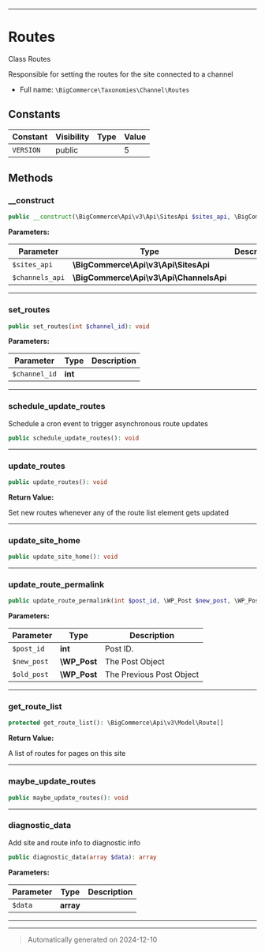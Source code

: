***

# Routes

Class Routes

Responsible for setting the routes for the site
connected to a channel

* Full name: `\BigCommerce\Taxonomies\Channel\Routes`


## Constants

| Constant | Visibility | Type | Value |
|:---------|:-----------|:-----|:------|
|`VERSION`|public| |5|


## Methods


### __construct



```php
public __construct(\BigCommerce\Api\v3\Api\SitesApi $sites_api, \BigCommerce\Api\v3\Api\ChannelsApi $channels_api): mixed
```








**Parameters:**

| Parameter | Type | Description |
|-----------|------|-------------|
| `$sites_api` | **\BigCommerce\Api\v3\Api\SitesApi** |  |
| `$channels_api` | **\BigCommerce\Api\v3\Api\ChannelsApi** |  |





***

### set_routes



```php
public set_routes(int $channel_id): void
```








**Parameters:**

| Parameter | Type | Description |
|-----------|------|-------------|
| `$channel_id` | **int** |  |





***

### schedule_update_routes

Schedule a cron event to trigger asynchronous route updates

```php
public schedule_update_routes(): void
```












***

### update_routes



```php
public update_routes(): void
```









**Return Value:**

Set new routes whenever any of the route list element gets updated




***

### update_site_home



```php
public update_site_home(): void
```












***

### update_route_permalink



```php
public update_route_permalink(int $post_id, \WP_Post $new_post, \WP_Post $old_post): mixed
```








**Parameters:**

| Parameter | Type | Description |
|-----------|------|-------------|
| `$post_id` | **int** | Post ID. |
| `$new_post` | **\WP_Post** | The Post Object |
| `$old_post` | **\WP_Post** | The Previous Post Object |





***

### get_route_list



```php
protected get_route_list(): \BigCommerce\Api\v3\Model\Route[]
```









**Return Value:**

A list of routes for pages on this site




***

### maybe_update_routes



```php
public maybe_update_routes(): void
```












***

### diagnostic_data

Add site and route info to diagnostic info

```php
public diagnostic_data(array $data): array
```








**Parameters:**

| Parameter | Type | Description |
|-----------|------|-------------|
| `$data` | **array** |  |





***


***
> Automatically generated on 2024-12-10
